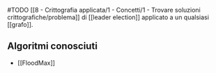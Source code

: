 #TODO [[8 - Crittografia applicata/1 - Concetti/1 - Trovare soluzioni crittografiche/problema]] di [[leader election]] applicato a un qualsiasi [[grafo]].

## Algoritmi conosciuti

- [[FloodMax]]
